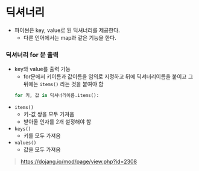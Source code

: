 # 딕셔너리
- 파이썬은 key, value로 된 딕셔너리를 제공한다.
    - 다른 언어에서는 map과 같은 기능을 한다.

### 딕셔너리 for 문 출력
- key와 value를 출력 가능
    - for문에서 키이름과 값이름을 임의로 지정하고 뒤에 딕셔너리이름을 붙이고 그 뒤에는 `items()` 라는 것을 붙여야 함
    ```python
    for 키, 값 in 딕셔너리이름.items():
    ```
- `items()`
    - 키-값 쌍을 모두 가져옴
    - 받아올 인자를 2개 설정해야 함
- `keys()`
    - 키를 모두 가져옴
- `values()`
    - 값을 모두 가져옴

> https://dojang.io/mod/page/view.php?id=2308